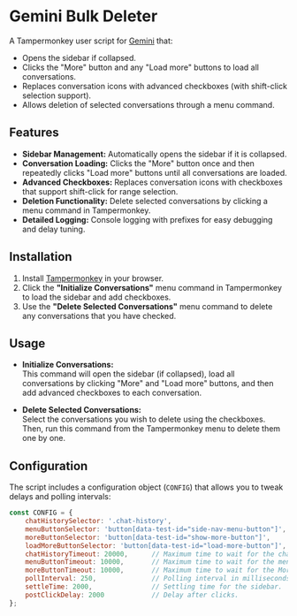 # Gemini Bulk Deleter

A Tampermonkey user script for [Gemini](https://gemini.google.com/app) that:
- Opens the sidebar if collapsed.
- Clicks the "More" button and any "Load more" buttons to load all conversations.
- Replaces conversation icons with advanced checkboxes (with shift-click selection support).
- Allows deletion of selected conversations through a menu command.

## Features

- **Sidebar Management:** Automatically opens the sidebar if it is collapsed.
- **Conversation Loading:** Clicks the "More" button once and then repeatedly clicks "Load more" buttons until all conversations are loaded.
- **Advanced Checkboxes:** Replaces conversation icons with checkboxes that support shift-click for range selection.
- **Deletion Functionality:** Delete selected conversations by clicking a menu command in Tampermonkey.
- **Detailed Logging:** Console logging with prefixes for easy debugging and delay tuning.

## Installation

1. Install [Tampermonkey](https://www.tampermonkey.net/) in your browser.
2. Click the **"Initialize Conversations"** menu command in Tampermonkey to load the sidebar and add checkboxes.
3. Use the **"Delete Selected Conversations"** menu command to delete any conversations that you have checked.

## Usage

- **Initialize Conversations:**  
  This command will open the sidebar (if collapsed), load all conversations by clicking "More" and "Load more" buttons, and then add advanced checkboxes to each conversation.
  
- **Delete Selected Conversations:**  
  Select the conversations you wish to delete using the checkboxes. Then, run this command from the Tampermonkey menu to delete them one by one.

## Configuration

The script includes a configuration object (`CONFIG`) that allows you to tweak delays and polling intervals:

```js
const CONFIG = {
    chatHistorySelector: '.chat-history',
    menuButtonSelector: 'button[data-test-id="side-nav-menu-button"]',
    moreButtonSelector: 'button[data-test-id="show-more-button"]',
    loadMoreButtonSelector: 'button[data-test-id="load-more-button"]',
    chatHistoryTimeout: 20000,      // Maximum time to wait for the chat-history element.
    menuButtonTimeout: 10000,       // Maximum time to wait for the menu button.
    moreButtonTimeout: 10000,       // Maximum time to wait for the More button.
    pollInterval: 250,              // Polling interval in milliseconds.
    settleTime: 2000,               // Settling time for the sidebar.
    postClickDelay: 2000            // Delay after clicks.
};
